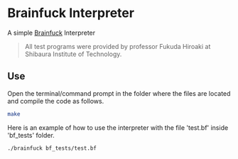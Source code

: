 # Brainfuck Interpreter

A simple [Brainfuck](https://en.wikipedia.org/wiki/Brainfuck) Interpreter

> All test programs were provided by professor Fukuda Hiroaki at Shibaura Institute of Technology.

## Use

Open the terminal/command prompt in the folder where the files are located and compile the code as follows.

```bash
make
```

Here is an example of how to use the interpreter with the file 'test.bf' inside 'bf_tests' folder.

```bash
./brainfuck bf_tests/test.bf
```
